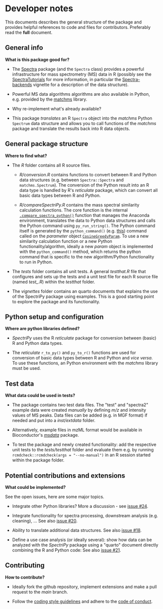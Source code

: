 # Developer notes

This documents describes the general structure of the package and provides
helpful references to code and files for contributors. Preferably read the
**full** document.


## General info

**What is this package good for?**

- The [Spectra](https://github.com/rformassspectrometry/Spectra) package (and
  the `Spectra` class) provides a powerful infrastructure for mass spectrometry
  (MS) data in R (possibly see the
  [SpectraTutorials](https://jorainer.github.io/SpectraTutorials/) for more
  information, in particular the
  [Spectra-backends](https://jorainer.github.io/SpectraTutorials/articles/Spectra-backends.html)
  vignette for a description of the data structure).

- Powerful MS data algorithms algorithms are also available in Python,
  e.g. provided by the [matchms](https://github.com/matchms/matchms) library.

- Why re-implement what's already available?

- This package *translates* an R `Spectra` object into the *matchms* Python
  `Spectrum` data structure and allows you to call functions of the *matchms*
  package and translate the results back into R data objects.


## General package structure

**Where to find what?**

- The *R* folder contains all R source files.

	- *R/conversion.R* contains functions to convert between R and Python data
	  structures (e.g. between `Spectra::Spectra` and `matchms.Spectrum`). The
	  conversion of the Python result into an R data type is handled by R's
	  *reticulate* package, which can convert all basic data types between R and
	  Python.

	- *R/compareSpectriPy.R* contains the mass spectral similarity calculation
	  functions. The core function is the internal
	  [`.compare_spectra_python()`](https://github.com/rformassspectrometry/SpectriPy/blob/main/R/compareSpectriPy.R#L304-L333)
	  function that manages the Anaconda environment, translates the data to
	  Python data structures and calls the Python command using
	  `py_run_string()`. The Python command itself is generated by the
	  `python_command()`
	  (e.g. [this](https://github.com/rformassspectrometry/SpectriPy/blob/main/R/compareSpectriPy.R#L255-L266))
	  command called on the *parameter* object
	  [`CosineGreedyParam`](https://github.com/rformassspectrometry/SpectriPy/blob/main/R/compareSpectriPy.R#L132-L153). To
	  use a new similarity calculation function or a new Python
	  functionality/algorithm, ideally a new *param* object is implemented with
	  the `python_command()` method, which returns the python command that is
	  specific to the new algorithm/Python functionality to run in Python.

- The *tests* folder contains all unit tests. A general *testthat.R* file that
  configures and sets up the tests and a unit test file for each R source file
  (named *test_<R-source-file>.R*) within the *testthat* folder.

- The *vignettes* folder contains an quarto documents that explains the use
  of the SpectriPy package using examples. This is a good starting point to
  explore the package and its functionality.


## Python setup and configuration

**Where are python libraries defined?**

- *SpectriPy* uses the R *reticulate* package for conversion between (basic) R
  and Python data types.

- The *reticulate* `r_to_py()` and `py_to_r()` functions are used for conversion
  of basic data types between R and Python and *vice versa*. To use these
  functions, an Python environment with the *matchms* library must be used.


## Test data

**What data could be used in tests?**

- The package contains two test data files. The "test" and "spectra2" example
  data were created *manually* by defining *m/z* and intensity values of MS
  peaks. Data files can be added (e.g. in MGF format) if needed and put into a
  *inst/extdata* folder.

- Alternatively, example files in mzML format would be available in
  Bioconductor's [*msdata*](https://bioconductor.org/packages/msdata)
  package.

- To test the package and newly created functionality: add the respective unit
  tests to the *tests/testthat* folder and evaluate them e.g. by running
  `rcmdcheck::rcmdcheck(args = "--no-manual")` in an R session started within
  the package folder.


## Potential contributions and extensions

**What could be implemented?**

See the open issues, here are some major topics.

- Integrate other Python libraries? More a discussion - see [issue
  #24](https://github.com/rformassspectrometry/SpectriPy/issues/24).

- Integrate functionality for spectra processing, downstream analysis
  (e.g. cleaning), ... See also [issue 
  #20](https://github.com/rformassspectrometry/SpectriPy/issues/20).

- Ability to translate additional data structures. See also [issue
  #18](https://github.com/rformassspectrometry/SpectriPy/issues/18).

- Define a use case analysis (or ideally several): show how data can be analyzed
  with the *SpectriPy* package using a "quarto" document directly combining the 
  R and Python code: See also [issue
  #21](https://github.com/rformassspectrometry/SpectriPy/issues/21).


## Contributing

**How to contribute?**

- Ideally fork the github repository, implement extensions and make a pull
  request to the *main* branch.

- Follow the [coding style
  guidelines](https://rformassspectrometry.github.io/RforMassSpectrometry/articles/RforMassSpectrometry.html#coding-style)
  and adhere to the [code of
  conduct](https://rformassspectrometry.github.io/RforMassSpectrometry/articles/RforMassSpectrometry.html#code-of-conduct).
